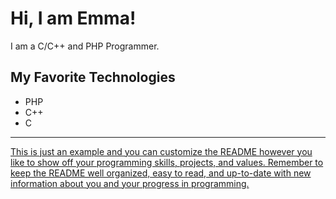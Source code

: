 # Hi, I am Emma!

I am a C/C++ and PHP Programmer.

## My Favorite Technologies

- PHP
- C++
- C

---

<p align="center"><a href="https://github.com/your-username%22%3E<img src="https://img.shields.io/badge/View_Profile_on-GitHub-blue%22%3E</a></p>

This is just an example and you can customize the README however you like to show off your programming skills, projects, and values. Remember to keep the README well organized, easy to read, and up-to-date with new information about you and your progress in programming.
